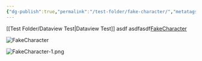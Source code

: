 ```yaml
---
{"dg-publish":true,"permalink":"/test-folder/fake-character/","metatags":{"description":"Some description","og:title":"This is the title.","og:image":"https://lendalorsjournal.online/img/optimized/iligZVaYZL-700.webp"},"tags":["char_pc","faction_sep","gardenEntry"],"noteIcon":""}
---
```


[[Test Folder/Dataview Test\|Dataview Test]]
asdf
asdfasdf[FakeCharacter](/Attachments/FakeCharacter-1.png)

![FakeCharacter](/img/user/Attachments/FakeCharacter-1.png)

![FakeCharacter-1.png](/img/user/Attachments/FakeCharacter-1.png)
